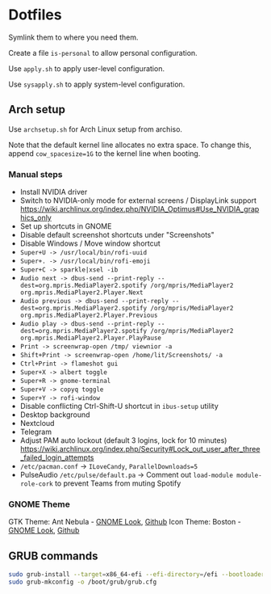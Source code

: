 # Dotfiles
Symlink them to where you need them.

Create a file `is-personal` to allow personal configuration.

Use `apply.sh` to apply user-level configuration.

Use `sysapply.sh` to apply system-level configuration.

## Arch setup
Use `archsetup.sh` for Arch Linux setup from archiso.

Note that the default kernel line allocates no extra space. To change this,
append `cow_spacesize=1G` to the kernel line when booting.

### Manual steps

 * Install NVIDIA driver
 * Switch to NVIDIA-only mode for external screens / DisplayLink support https://wiki.archlinux.org/index.php/NVIDIA_Optimus#Use_NVIDIA_graphics_only
 * Set up shortcuts in GNOME
  * Disable default screenshot shortcuts under "Screenshots"
  * Disable Windows / Move window shortcut
  * `Super+U -> /usr/local/bin/rofi-uuid`
  * `Super+. -> /usr/local/bin/rofi-emoji`
  * `Super+C -> sparkle|xsel -ib`
  * `Audio next -> dbus-send --print-reply --dest=org.mpris.MediaPlayer2.spotify /org/mpris/MediaPlayer2 org.mpris.MediaPlayer2.Player.Next`
  * `Audio previous -> dbus-send --print-reply --dest=org.mpris.MediaPlayer2.spotify /org/mpris/MediaPlayer2 org.mpris.MediaPlayer2.Player.Previous`
  * `Audio play -> dbus-send --print-reply --dest=org.mpris.MediaPlayer2.spotify /org/mpris/MediaPlayer2 org.mpris.MediaPlayer2.Player.PlayPause`
  * `Print -> screenwrap-open /tmp/ viewnior -a`
  * `Shift+Print -> screenwrap-open /home/lit/Screenshots/ -a`
  * `Ctrl+Print -> flameshot gui`
  * `Super+X -> albert toggle`
  * `Super+R -> gnome-terminal`
  * `Super+V -> copyq toggle`
  * `Super+Y -> rofi-window`
 * Disable conflicting Ctrl-Shift-U shortcut in `ibus-setup` utility
 * Desktop background
 * Nextcloud
 * Telegram
 * Adjust PAM auto lockout (default 3 logins, lock for 10 minutes) https://wiki.archlinux.org/index.php/Security#Lock_out_user_after_three_failed_login_attempts
 * `/etc/pacman.conf` -> `ILoveCandy`, `ParallelDownloads=5`
 * PulseAudio `/etc/pulse/default.pa` -> Comment out `load-module module-role-cork` to prevent Teams from muting Spotify

### GNOME Theme
GTK Theme: Ant Nebula - [GNOME Look](https://www.gnome-look.org/p/1099856/), [Github](https://github.com/EliverLara/Ant-Nebula)
Icon Theme: Boston - [GNOME Look](https://www.gnome-look.org/p/1012402/), [Github](https://github.com/heychrisd/Boston-Icons)

## GRUB commands

````bash
sudo grub-install --target=x86_64-efi --efi-directory=/efi --bootloader-id=FreshGRUB
sudo grub-mkconfig -o /boot/grub/grub.cfg
````


